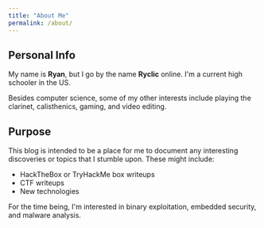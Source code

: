 ```yaml
---
title: "About Me"
permalink: /about/
---
```

## Personal Info

My name is **Ryan**, but I go by the name **Ryclic** online. I'm a current high schooler in the US.

Besides computer science, some of my other interests include playing the clarinet, calisthenics, gaming, and video editing.

## Purpose

This blog is intended to be a place for me to document any interesting discoveries or topics that I stumble upon. These might include: 
* HackTheBox or TryHackMe box writeups
* CTF writeups
* New technologies 

For the time being, I'm interested in binary exploitation, embedded security, and malware analysis. 
